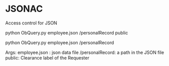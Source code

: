 JSONAC
======
Access control for JSON


python ObQuery.py employee.json /personalRecord public

python ObQuery.py employee.json /personalRecord

Args:
	employee.json : json data file
	/personalRecord: a path in the JSON file
	public: Clearance label of the Requester

